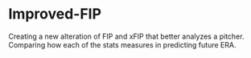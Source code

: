 # Improved-FIP
Creating a new alteration of FIP and xFIP that better analyzes a pitcher. Comparing how each of the stats measures in predicting future ERA.
